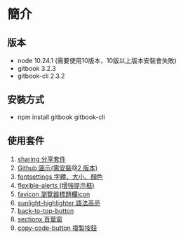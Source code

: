 # 簡介


## 版本
- node 10.24.1 (需要使用10版本，10版以上版本安裝會失敗)
- gitbook 3.2.3
- gitbook-cli 2.3.2

## 安裝方式
- npm install gitbook gitbook-cli

## 使用套件

1. [sharing 分享套件](https://github.com/GitbookIO/plugin-sharing)
2. [Github 圖示(需安裝@2 版本)](https://github.com/GitbookIO/plugin-github)
3. [fontsettings 字體、大小、顏色](https://github.com/GitbookIO/plugin-fontsettings)
4. [flexible-alerts (增強提示框)](https://github.com/fzankl/gitbook-plugin-flexible-alerts)
5. [favicon 瀏覽器標題欄icon](https://github.com/menduo/gitbook-plugin-favicon)
6. [sunlight-highlighter 語法高亮](https://github.com/lwchkg/gitbook-plugin-sunlight-highlighter)
7. [back-to-top-button](https://github.com/stuebersystems/gitbook-plugin-back-to-top-button)
8. [sectionx 百葉窗](https://github.com/manchiyiu/gitbook-plugin-sectionx)
9. [copy-code-button 複製按鈕](https://github.com/WebEngage/gitbook-plugin-copy-code-button)
